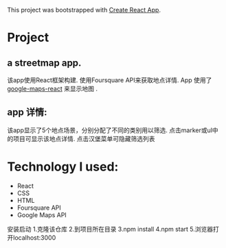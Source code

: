 ﻿This project was bootstrapped with [Create React App](https://github.com/facebook/create-react-app).

# Project
## a streetmap app.

该app使用React框架构建.
使用Foursquare API来获取地点详情.
App 使用了 [google-maps-react](https://www.npmjs.com/package/google-maps-react) 来显示地图 .

## app 详情:
该app显示了5个地点场景，分别分配了不同的类别用以筛选.
点击marker或ul中的项目可显示该地点详情.
点击汉堡菜单可隐藏筛选列表

# Technology I used:
- React
- CSS
- HTML
- Foursquare API
- Google Maps API


 安装启动 1.克隆该仓库 2.到项目所在目录  3.npm install  4.npm start   5.浏览器打开localhost:3000
